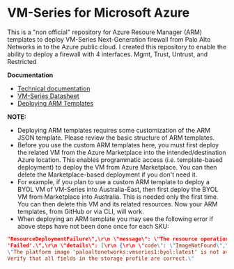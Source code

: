 # VM-Series for Microsoft Azure

This is a "non official" repository for Azure Resoure Manager (ARM) templates to deploy VM-Series Next-Generation firewall from Palo Alto Networks in to the Azure public cloud.  I created this repository to enable the ability to deploy a firewall with 4 interfaces.  Mgmt, Trust, Untrust, and Restricted

**Documentation**

- [Technical documentation](https://www.paloaltonetworks.com/documentation/71/virtualization/virtualization/set-up-the-vm-series-firewall-in-azur)
- [VM-Series Datasheet](https://www.paloaltonetworks.com/products/secure-the-network/virtualized-next-generation-firewall/vm-series-for-azure)
- [Deploying ARM Templates](https://azure.microsoft.com/en-us/documentation/articles/resource-group-template-deploy/#deploy-with-azure-cli)

**NOTE:**

- Deploying ARM templates requires some customization of the ARM JSON template. Please review the basic structure of ARM templates.
- Before you use the custom ARM templates here, you must first deploy the related VM from the Azure Marketplace into the intended/destination Azure location. This enables programmatic access (i.e. template-based deployment) to deploy the VM from Azure Marketplace. You can then delete the Marketplace-based deployment if you don't need it.
- For example, if you plan to use a custom ARM template to deploy a BYOL VM of VM-Series into Australia-East, then first deploy the BYOL VM from Marketplace into Australia. This is needed only the first time. You can then delete this VM and its related resources. Now your ARM templates, from GitHub or via CLI, will work.
- When deploying an ARM template you may see the following error if above steps have not been done once for each SKU:

``` json
"ResourceDeploymentFailure\",\r\n \"message\": \"The resource operation completed with terminal provisioning state
'Failed'.\",\r\n \"details\": [\r\n {\r\n \"code\": \"ImageNotFound\",\r\n \"message\":
\"The platform image 'paloaltonetworks:vmseries1:byol:latest' is not available.
Verify that all fields in the storage profile are correct.\"
```
